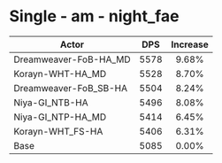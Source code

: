 # Single - am - night_fae
| Actor | DPS | Increase |
|---|:---:|:---:|
|Dreamweaver-FoB-HA_MD|5578|9.68%|
|Korayn-WHT-HA_MD|5528|8.70%|
|Dreamweaver-FoB_SB-HA|5504|8.24%|
|Niya-GI_NTB-HA|5496|8.08%|
|Niya-GI_NTP-HA_MD|5414|6.45%|
|Korayn-WHT_FS-HA|5406|6.31%|
|Base|5085|0.00%|
